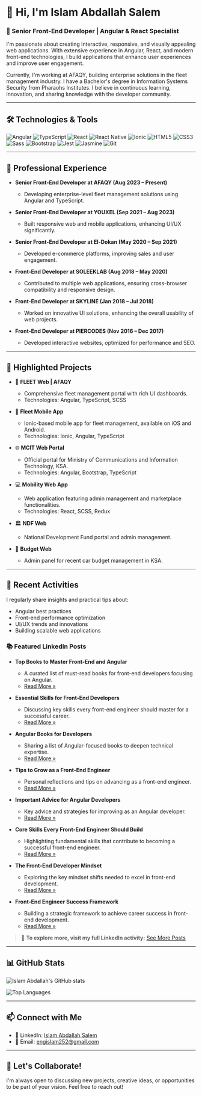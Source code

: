 # 👋 Hi, I'm Islam Abdallah Salem

### 🚀 Senior Front-End Developer | Angular & React Specialist

I'm passionate about creating interactive, responsive, and visually appealing web applications. With extensive experience in Angular, React, and modern front-end technologies, I build applications that enhance user experiences and improve user engagement.

Currently, I'm working at AFAQY, building enterprise solutions in the fleet management industry. I have a Bachelor's degree in Information Systems Security from Pharaohs Institutes. I believe in continuous learning, innovation, and sharing knowledge with the developer community.

---

## 🛠️ Technologies & Tools

![Angular](https://img.shields.io/badge/-Angular-DD0031?style=flat-square&logo=angular&logoColor=white)
![TypeScript](https://img.shields.io/badge/-TypeScript-3178C6?style=flat-square&logo=typescript&logoColor=white)
![React](https://img.shields.io/badge/-React-61DAFB?style=flat-square&logo=react&logoColor=black)
![React Native](https://img.shields.io/badge/-ReactNative-20232A?style=flat-square&logo=react&logoColor=61DAFB)
![Ionic](https://img.shields.io/badge/-Ionic-3880FF?style=flat-square&logo=ionic&logoColor=white)
![HTML5](https://img.shields.io/badge/-HTML5-E34F26?style=flat-square&logo=html5&logoColor=white)
![CSS3](https://img.shields.io/badge/-CSS3-1572B6?style=flat-square&logo=css3&logoColor=white)
![Sass](https://img.shields.io/badge/-Sass-CC6699?style=flat-square&logo=sass&logoColor=white)
![Bootstrap](https://img.shields.io/badge/-Bootstrap-563D7C?style=flat-square&logo=bootstrap&logoColor=white)
![Jest](https://img.shields.io/badge/-Jest-C21325?style=flat-square&logo=jest&logoColor=white)
![Jasmine](https://img.shields.io/badge/-Jasmine-8A4182?style=flat-square&logo=jasmine&logoColor=white)
![Git](https://img.shields.io/badge/-Git-F05032?style=flat-square&logo=git&logoColor=white)

---

## 💼 Professional Experience

- **Senior Front-End Developer at AFAQY (Aug 2023 – Present)**
  - Developing enterprise-level fleet management solutions using Angular and TypeScript.

- **Senior Front-End Developer at YOUXEL (Sep 2021 – Aug 2023)**
  - Built responsive web and mobile applications, enhancing UI/UX significantly.

- **Senior Front-End Developer at El-Dokan (May 2020 – Sep 2021)**
  - Developed e-commerce platforms, improving sales and user engagement.

- **Front-End Developer at SOLEEKLAB (Aug 2018 – May 2020)**
  - Contributed to multiple web applications, ensuring cross-browser compatibility and responsive design.

- **Front-End Developer at SKYLINE (Jan 2018 – Jul 2018)**
  - Worked on innovative UI solutions, enhancing the overall usability of web projects.

- **Front-End Developer at PIERCODES (Nov 2016 – Dec 2017)**
  - Developed interactive websites, optimized for performance and SEO.

---

## 🌟 Highlighted Projects

- 🚗 **FLEET Web | AFAQY**
  - Comprehensive fleet management portal with rich UI dashboards.
  - Technologies: Angular, TypeScript, SCSS

- 📱 **Fleet Mobile App**
  - Ionic-based mobile app for fleet management, available on iOS and Android.
  - Technologies: Ionic, Angular, TypeScript

- 🌐 **MCIT Web Portal**
  - Official portal for Ministry of Communications and Information Technology, KSA.
  - Technologies: Angular, Bootstrap, TypeScript

- 💻 **Mobility Web App**
  - Web application featuring admin management and marketplace functionalities.
  - Technologies: React, SCSS, Redux

- 🏛️ **NDF Web**
  - National Development Fund portal and admin management.

- 🚙 **Budget Web**
  - Admin panel for recent car budget management in KSA.

---

## 📝 Recent Activities

I regularly share insights and practical tips about:
- Angular best practices
- Front-end performance optimization
- UI/UX trends and innovations
- Building scalable web applications

### 📚 Featured LinkedIn Posts

- **Top Books to Master Front-End and Angular**
  - A curated list of must-read books for front-end developers focusing on Angular.
  - [Read More »](https://www.linkedin.com/posts/islamabdallahsalem_books-frontend-angular-activity-7319646077631053824-mogz)

- **Essential Skills for Front-End Developers**
  - Discussing key skills every front-end engineer should master for a successful career.
  - [Read More »](https://www.linkedin.com/posts/islamabdallahsalem_frontend-angular-softwareengineer-activity-7319421190530301952-XqtM)

- **Angular Books for Developers**
  - Sharing a list of Angular-focused books to deepen technical expertise.
  - [Read More »](https://www.linkedin.com/posts/islamabdallahsalem_books-frontend-angular-activity-7318351799839604737-po18)

- **Tips to Grow as a Front-End Engineer**
  - Personal reflections and tips on advancing as a front-end engineer.
  - [Read More »](https://www.linkedin.com/posts/islamabdallahsalem_frontend-angular-softwareengineer-activity-7318194500235931649-VVO6)

- **Important Advice for Angular Developers**
  - Key advice and strategies for improving as an Angular developer.
  - [Read More »](https://www.linkedin.com/posts/islamabdallahsalem_frontend-angular-softwareengineer-activity-7317849208844124181-sGwI)

- **Core Skills Every Front-End Engineer Should Build**
  - Highlighting fundamental skills that contribute to becoming a successful front-end engineer.
  - [Read More »](https://www.linkedin.com/posts/islamabdallahsalem_frontend-angular-softwareengineer-activity-7315674075475910657-bt9s)

- **The Front-End Developer Mindset**
  - Exploring the key mindset shifts needed to excel in front-end development.
  - [Read More »](https://www.linkedin.com/posts/islamabdallahsalem_frontend-angular-softwareengineer-activity-7315300107338317824-pv8i)

- **Front-End Engineer Success Framework**
  - Building a strategic framework to achieve career success in front-end development.
  - [Read More »](https://www.linkedin.com/posts/islamabdallahsalem_frontend-angular-softwareengineer-activity-7313207831556456448-FxSq)

> 🔗 **To explore more, visit my full LinkedIn activity:** [See More Posts](https://www.linkedin.com/in/islamabdallahsalem/recent-activity/all/)

---

## 📊 GitHub Stats

![Islam Abdallah's GitHub stats](https://github-readme-stats.vercel.app/api?username=islam-abdallah&show_icons=true&theme=radical)

![Top Languages](https://github-readme-stats.vercel.app/api/top-langs/?username=islam-abdallah&layout=compact&theme=radical)

---

## 📫 Connect with Me

- 🔗 LinkedIn: [Islam Abdallah Salem](https://www.linkedin.com/in/islamabdallahsalem/)
- 📧 Email: [engislam252@gmail.com](mailto:engislam252@gmail.com)

---

## 🤝 Let's Collaborate!

I'm always open to discussing new projects, creative ideas, or opportunities to be part of your vision. Feel free to reach out!
